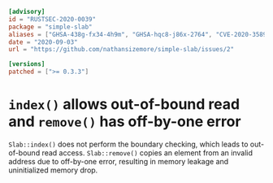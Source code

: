 ```toml
[advisory]
id = "RUSTSEC-2020-0039"
package = "simple-slab"
aliases = ["GHSA-438g-fx34-4h9m", "GHSA-hqc8-j86x-2764", "CVE-2020-35892", "CVE-2020-35893"]
date = "2020-09-03"
url = "https://github.com/nathansizemore/simple-slab/issues/2"

[versions]
patched = [">= 0.3.3"]
```

# `index()` allows out-of-bound read and `remove()` has off-by-one error

`Slab::index()` does not perform the boundary checking, which leads to out-of-bound read access. `Slab::remove()` copies an element from an invalid address due to off-by-one error, resulting in memory leakage and uninitialized memory drop.
